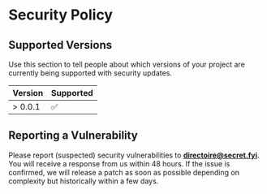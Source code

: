 # Security Policy

## Supported Versions

Use this section to tell people about which versions of your project are
currently being supported with security updates.

| Version | Supported          |
| ------- | ------------------ |
| > 0.0.1   | :white_check_mark: |

## Reporting a Vulnerability

Please report (suspected) security vulnerabilities to
**[directoire@secret.fyi](mailto:directoire@secret.fyi)**. You will receive a response from
us within 48 hours. If the issue is confirmed, we will release a patch as soon
as possible depending on complexity but historically within a few days.
